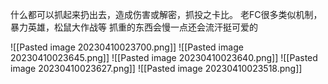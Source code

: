 什么都可以抓起来扔出去，造成伤害或解密，抓投之卡比。
老FC很多类似机制，暴力英雄，松鼠大作战等
抓重的东西会慢一点还会流汗挺可爱的


![[Pasted image 20230410023700.png]]
![[Pasted image 20230410023645.png]]
![[Pasted image 20230410023640.png]]
![[Pasted image 20230410023627.png]] 
![[Pasted image 20230410023518.png]]